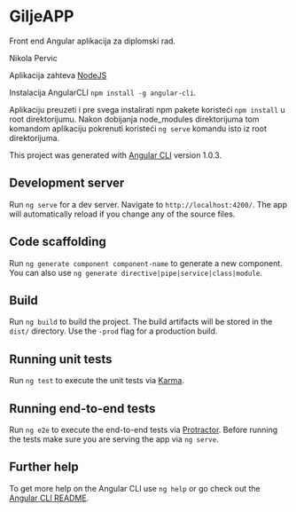 # GiljeAPP

Front end Angular aplikacija za diplomski rad. 

Nikola Pervic

Aplikacija zahteva [NodeJS](https://nodejs.org/en/)

Instalacija AngularCLI `npm install -g angular-cli`.

Aplikaciju preuzeti i pre svega instalirati npm pakete koristeći `npm install` u root direktorijumu. Nakon dobijanja node_modules direktorijuma tom komandom aplikaciju pokrenuti koristeći `ng serve` komandu isto iz root direktorijuma.

This project was generated with [Angular CLI](https://github.com/angular/angular-cli) version 1.0.3.

## Development server

Run `ng serve` for a dev server. Navigate to `http://localhost:4200/`. The app will automatically reload if you change any of the source files.

## Code scaffolding

Run `ng generate component component-name` to generate a new component. You can also use `ng generate directive|pipe|service|class|module`.

## Build

Run `ng build` to build the project. The build artifacts will be stored in the `dist/` directory. Use the `-prod` flag for a production build.

## Running unit tests

Run `ng test` to execute the unit tests via [Karma](https://karma-runner.github.io).

## Running end-to-end tests

Run `ng e2e` to execute the end-to-end tests via [Protractor](http://www.protractortest.org/).
Before running the tests make sure you are serving the app via `ng serve`.

## Further help

To get more help on the Angular CLI use `ng help` or go check out the [Angular CLI README](https://github.com/angular/angular-cli/blob/master/README.md).

